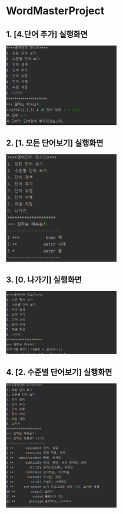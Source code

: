 # WordMasterProject

## 1. [4.단어 추가] 실행화면


<img src='https://github.com/MoonSangJun/WordMasterProject/blob/master/Screenshots/1.png'
width='300'>

## 2. [1. 모든 단어보기] 실행화면

<img src='https://github.com/MoonSangJun/WordMasterProject/blob/master/Screenshots/2.png'
width='300'>

## 3. [0. 나가기] 실행화면

<img src='https://github.com/MoonSangJun/WordMasterProject/blob/master/Screenshots/3.png'
width='300'>

## 4. [2. 수준별 단어보기] 실행화면

<img src='https://github.com/MoonSangJun/WordMasterProject/blob/master/Screenshots/4.png'
width='300'>
